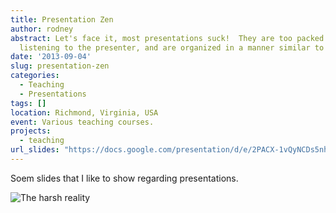 ```yaml
---
title: Presentation Zen
author: rodney
abstract: Let's face it, most presentations suck!  They are too packed full of content, the audience reads the slides instead of
  listening to the presenter, and are organized in a manner similar to random draws from a scrabble board.
date: '2013-09-04'
slug: presentation-zen
categories:
  - Teaching
  - Presentations
tags: []
location: Richmond, Virginia, USA
event: Various teaching courses.
projects:
  - teaching
url_slides: "https://docs.google.com/presentation/d/e/2PACX-1vQyNCDs5nhuHvknWoDlMmipROy08ltpwEsWrS9TMcbHpnR3ySXV9cgKeE4zSjssG2VaK63-SB8EuWGL/pub?start=false&loop=false&delayms=3000"
---
```


Soem slides that I like to show regarding presentations.

![The harsh reality](/img/PresentationZen.png)
